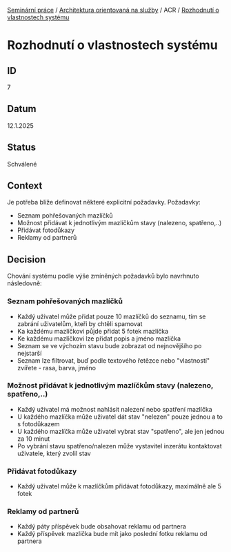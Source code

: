 [Seminární práce](../../../README.md) / [Architektura orientovaná na služby](../../README.md) / ACR / [Rozhodnutí o vlastnostech systému](README.md)

# Rozhodnutí o vlastnostech systému

## ID
7

## Datum
12.1.2025

## Status
Schválené

## Context
Je potřeba blíže definovat některé explicitní požadavky.
Požadavky:
- Seznam pohřešovaných mazlíčků
- Možnost přidávat k jednotlivým mazlíčkům stavy (nalezeno, spatřeno,..)
- Přidávat fotodůkazy
- Reklamy od partnerů

## Decision
Chování systému podle výše zmíněných požadavků bylo navrhnuto následovně:

### Seznam pohřešovaných mazlíčků
- Každý uživatel může přidat pouze 10 mazlíčků do seznamu, tím se zabrání uživatelům, kteři by chtěli spamovat
- Ka každému mazlíčkovi půjde přidat 5 fotek mazlíčka
- Ke každému mazlíčkovi lze přidat popis a jméno mazlíčka
- Seznam se ve výchozím stavu bude zobrazat od nejnovějšího po nejstarší
- Seznam lze filtrovat, buď podle textového řetězce nebo "vlastností" zvířete - rasa, barva, jméno

### Možnost přidávat k jednotlivým mazlíčkům stavy (nalezeno, spatřeno,..)
- Každý uživatel má možnost nahlásit nalezení nebo spatření mazlíčka
- U každého mazlíčka může uživatel dát stav "nelezen" pouze jednou a to s fotodůkazem
- U každého mazlíčka může uživatel vybrat stav "spatřeno", ale jen jednou za 10 minut
- Po vybrání stavu spatřeno/nalezen může vystavitel inzerátu kontaktovat uživatele, který zvolil stav

### Přidávat fotodůkazy
- Každý uživatel může k mazlíčkům přidávat fotodůkazy, maximálně ale 5 fotek

### Reklamy od partnerů
- Každý páty příspěvek bude obsahovat reklamu od partnera
- Každý příspěvek mazlíčka bude mít jako poslední fotku reklamu od partnera
